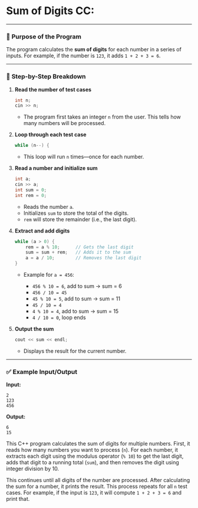 ﻿# Sum of Digits CC:


---

### 🔢 **Purpose of the Program**

The program calculates the **sum of digits** for each number in a series of inputs. For example, if the number is `123`, it adds `1 + 2 + 3 = 6`.

---

### 🧱 **Step-by-Step Breakdown**

1. **Read the number of test cases**

   ```cpp
   int n;
   cin >> n;
   ```

   * The program first takes an integer `n` from the user. This tells how many numbers will be processed.

2. **Loop through each test case**

   ```cpp
   while (n--) {
   ```

   * This loop will run `n` times—once for each number.

3. **Read a number and initialize sum**

   ```cpp
   int a;
   cin >> a;
   int sum = 0;
   int rem = 0;
   ```

   * Reads the number `a`.
   * Initializes `sum` to store the total of the digits.
   * `rem` will store the remainder (i.e., the last digit).

4. **Extract and add digits**

   ```cpp
   while (a > 0) {
       rem = a % 10;      // Gets the last digit
       sum = sum + rem;   // Adds it to the sum
       a = a / 10;        // Removes the last digit
   }
   ```

   * Example for `a = 456`:

     * `456 % 10 = 6`, add to sum → sum = 6
     * `456 / 10 = 45`
     * `45 % 10 = 5`, add to sum → sum = 11
     * `45 / 10 = 4`
     * `4 % 10 = 4`, add to sum → sum = 15
     * `4 / 10 = 0`, loop ends

5. **Output the sum**

   ```cpp
   cout << sum << endl;
   ```

   * Displays the result for the current number.

---

### ✅ Example Input/Output

**Input:**

```
2
123
456
```

**Output:**

```
6
15
```


This C++ program calculates the sum of digits for multiple numbers. First, it reads how many numbers you want to process (`n`). For each number, it extracts each digit using the modulus operator (`% 10`) to get the last digit, adds that digit to a running total (`sum`), and then removes the digit using integer division by 10.

This continues until all digits of the number are processed. After calculating the sum for a number, it prints the result. This process repeats for all `n` test cases. For example, if the input is `123`, it will compute `1 + 2 + 3 = 6` and print that.

